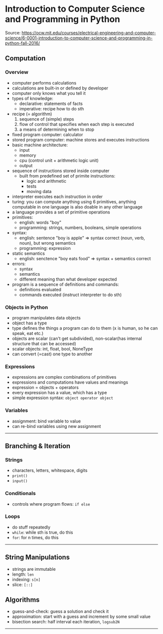 # Introduction to Computer Science and Programming in Python

Source: https://ocw.mit.edu/courses/electrical-engineering-and-computer-science/6-0001-introduction-to-computer-science-and-programming-in-python-fall-2016/

## Computation

### Overview

- computer performs calculations
- calculations are built-in or defined by developer
- computer only knows what you tell it
- types of knowledge:
  - declarative: statements of facts
  - imperative: recipe how to do sth
- recipe (= algorithm)
  1. sequence of (simple) steps
  1. flow of control that specifies when each step is executed
  1. a means of determining when to stop
- fixed program computer: calculator
- stored program computer: machine stores and executes instructions
- basic machine architecture:
  - input
  - memory
  - cpu (control unit + arithmetic logic unit)
  - output
- sequence of instructions stored inside computer
  - built from predefined set of primite instructions:
    - logic and arithmetic
    - tests
    - moving data
- interpreter executes each instruction in order
- turing: you can compute anything using 6 primitives, anything computable in one language is also doable in any other language
- a language provides a set of primitive operations
- primitives:
  - english: words "boy"
  - programming: strings, numbers, booleans, simple operations
- syntax:
  - english: sentence "boy is apple" => syntax correct (noun, verb, noun), but wrong semantics
  - programming: expression
- static semantics
  - english: senctence "boy eats food" => syntax + semantics correct
- errors:
  - syntax
  - semantics
  - different meaning than what developer expected
- program is a sequence of definitions and commands:
  - definitions evaluated
  - commands executed (instruct interpreter to do sth)

### Objects in Python

- program manipulates data objects
- object has a type
- type defines the things a program can do to them (x is human, so he can speak, eat etc.)
- objects are scalar (can't get subdivided), non-scalar(has internal structure that can be accessed)
- scalar objects: int, float, bool, NoneType
- can convert (=cast) one type to another

### Expressions

- expressions are complex combinations of primitives
- expressions and computations have values and meanings
- expression = objects + operators
- every expression has a value, which has a type
- simple expression syntax: `object operator object`

### Variables

- assignment: bind variable to value
- can re-bind variables using new assignment

---

## Branching & Iteration

### Strings

- characters, letters, whitespace, digits
- `print()`
- `input()`

### Conditionals

- controls where program flows: `if else`

### Loops

- do stuff repeatedly
- `while`: while sth is true, do this
- `for`: for n times, do this

---

## String Manipulations

- strings are immutable
- length: `len`
- indexing: `s[n]`
- slice: `[::]`

## Algorithms

- guess-and-check: guess a solution and check it
- approximation: start with a guess and increment by some small value
- bisection search: half interval each iteration, `logsub2N`

---
